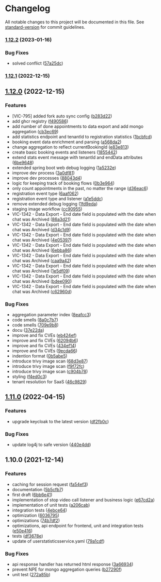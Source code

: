 # Changelog

All notable changes to this project will be documented in this file. See [standard-version](https://github.com/conventional-changelog/standard-version) for commit guidelines.

### [1.12.2](https://github.com/CaritasDeutschland/caritas-onlineBeratung-statisticsService/compare/v1.12.1...v1.12.2) (2023-01-16)


### Bug Fixes

* solved conflict ([57a25dc](https://github.com/CaritasDeutschland/caritas-onlineBeratung-statisticsService/commit/57a25dc6ed3ecf19b74b8fe61eb3ca3247b1026b))

### [1.12.1](https://github.com/CaritasDeutschland/caritas-onlineBeratung-statisticsService/compare/v1.12.0...v1.12.1) (2022-12-15)

## [1.12.0](https://github.com/CaritasDeutschland/caritas-onlineBeratung-statisticsService/compare/v1.11.0...v1.12.0) (2022-12-15)


### Features

* [VIC-795] added fork auto sync config ([b283d22](https://github.com/CaritasDeutschland/caritas-onlineBeratung-statisticsService/commit/b283d22b8199c1adb4e7ae9b88134bff3baa67c2))
* add ghcr registry ([f490586](https://github.com/CaritasDeutschland/caritas-onlineBeratung-statisticsService/commit/f4905869d4506dec8999be34ccbc73cec58d2b24))
* add number of done appointments to data export and add mongo aggregation ([cb3ec69](https://github.com/CaritasDeutschland/caritas-onlineBeratung-statisticsService/commit/cb3ec694ba73f166a105d2cbdbec310919313a05))
* add statistics endpoint and tenantId to registration statistics ([1bcbfcd](https://github.com/CaritasDeutschland/caritas-onlineBeratung-statisticsService/commit/1bcbfcdec865da8aabd22e9c2bc2cb9d212b5c3e))
* booking event data enrichment and parsing ([a568da2](https://github.com/CaritasDeutschland/caritas-onlineBeratung-statisticsService/commit/a568da2dc5c49498c3ac4e07ab5c947ffd13d113))
* change aggregation to reflect currentBookingId ([e83e813](https://github.com/CaritasDeutschland/caritas-onlineBeratung-statisticsService/commit/e83e813fe5c5e42447fffb594236dd3f8bc12cb2))
* create basic booking events and listeners ([1855442](https://github.com/CaritasDeutschland/caritas-onlineBeratung-statisticsService/commit/1855442cc5914fb0e0ca30700b5ed0371e9c845b))
* extend stats event message with tenantId and endData attributes ([6be9648](https://github.com/CaritasDeutschland/caritas-onlineBeratung-statisticsService/commit/6be964885b7f3669ba452bbfefa70b6e6af16064))
* extended spring boot web debug logging ([1a5232e](https://github.com/CaritasDeutschland/caritas-onlineBeratung-statisticsService/commit/1a5232e1d0024a32369119548c62917d6535b7bd))
* improve dev process ([3a0df81](https://github.com/CaritasDeutschland/caritas-onlineBeratung-statisticsService/commit/3a0df813c1390e4102f001642c5edd5a70b27f11))
* improve dev processes ([88043d4](https://github.com/CaritasDeutschland/caritas-onlineBeratung-statisticsService/commit/88043d4e43c30454a6ec40107037782bdbcc2e8c))
* logic for keeping track of booking flows ([0b3e964](https://github.com/CaritasDeutschland/caritas-onlineBeratung-statisticsService/commit/0b3e96415e8fa232e07a6a8e2e30a0a84ba8aa3c))
* only count appointments in the past, no matter the range ([d36eac6](https://github.com/CaritasDeutschland/caritas-onlineBeratung-statisticsService/commit/d36eac61a1f3649b1e0c7351f88c383372734b25))
* registration event type ([6aaf062](https://github.com/CaritasDeutschland/caritas-onlineBeratung-statisticsService/commit/6aaf062d2a882b50385a6c98bf90ce4fdec05b3c))
* registration event type and listener ([a1e5ddc](https://github.com/CaritasDeutschland/caritas-onlineBeratung-statisticsService/commit/a1e5ddc62d142d7b3df4e07d97186e08a71618c4))
* remove extended debug logging ([1fd9eda](https://github.com/CaritasDeutschland/caritas-onlineBeratung-statisticsService/commit/1fd9edaa2f881d960a34f3e6b98f6404fac9a8e2))
* staging image workflow ([cc90955](https://github.com/CaritasDeutschland/caritas-onlineBeratung-statisticsService/commit/cc90955aed7df1fc0fcdfb86a5654afc581ae045))
* VIC-1342 - Data Export - End date field is populated with the date when chat was Archived ([86a3d21](https://github.com/CaritasDeutschland/caritas-onlineBeratung-statisticsService/commit/86a3d213d32ce4bffa8001e8c59de1266146064c))
* VIC-1342 - Data Export - End date field is populated with the date when chat was Archived ([d34c1d9](https://github.com/CaritasDeutschland/caritas-onlineBeratung-statisticsService/commit/d34c1d92d3d62b8fb6636c48bf713fbb43f0ca81))
* VIC-1342 - Data Export - End date field is populated with the date when chat was Archived ([4e05397](https://github.com/CaritasDeutschland/caritas-onlineBeratung-statisticsService/commit/4e053976e0b413461a749fd1dee54868e28f7885))
* VIC-1342 - Data Export - End date field is populated with the date when chat was Archived ([6ebba86](https://github.com/CaritasDeutschland/caritas-onlineBeratung-statisticsService/commit/6ebba86f53fd11860db0d896c4d4c89534b798cf))
* VIC-1342 - Data Export - End date field is populated with the date when chat was Archived ([caa9a42](https://github.com/CaritasDeutschland/caritas-onlineBeratung-statisticsService/commit/caa9a4290c430ac29dc2a0cd0b0fddcbf23e8ffa))
* VIC-1342 - Data Export - End date field is populated with the date when chat was Archived ([1e5df09](https://github.com/CaritasDeutschland/caritas-onlineBeratung-statisticsService/commit/1e5df0904223a91bf4c00fc5d01419a7aa46b374))
* VIC-1342 - Data Export - End date field is populated with the date when chat was Archived ([bdee090](https://github.com/CaritasDeutschland/caritas-onlineBeratung-statisticsService/commit/bdee090fda35b24850bd51ce0b4b09d4180ab549))
* VIC-1342 - Data Export - End date field is populated with the date when chat was Archived ([c62960d](https://github.com/CaritasDeutschland/caritas-onlineBeratung-statisticsService/commit/c62960d58f338bb5956d921f7d1ffbdeb3bdd406))


### Bug Fixes

* aggregation parameter index ([8eafcc3](https://github.com/CaritasDeutschland/caritas-onlineBeratung-statisticsService/commit/8eafcc381390b8f5e7c844f73f13394605bc32b3))
* code smells ([8a0c7b7](https://github.com/CaritasDeutschland/caritas-onlineBeratung-statisticsService/commit/8a0c7b79145081f1ce7b5ac86cca53da0d380702))
* code smells ([709e9b8](https://github.com/CaritasDeutschland/caritas-onlineBeratung-statisticsService/commit/709e9b8852d6a5bb27150638079c07ac2bc37725))
* docu ([37e22da](https://github.com/CaritasDeutschland/caritas-onlineBeratung-statisticsService/commit/37e22da49edb1bbcd5a0a65b6c19d265e936066b))
* improve and fix CVEs ([eb424ef](https://github.com/CaritasDeutschland/caritas-onlineBeratung-statisticsService/commit/eb424ef9e0f7717c688ce351aa6894971427504a))
* improve and fix CVEs ([62094b6](https://github.com/CaritasDeutschland/caritas-onlineBeratung-statisticsService/commit/62094b650103941d2fd635da69515c9ac612c5e0))
* improve and fix CVEs ([434ef14](https://github.com/CaritasDeutschland/caritas-onlineBeratung-statisticsService/commit/434ef1416c3a2eac9456e1d5028001b77f6ca68b))
* improve and fix CVEs ([9ecda66](https://github.com/CaritasDeutschland/caritas-onlineBeratung-statisticsService/commit/9ecda6638373037010efb8e1f841a8d76a2fc1c0))
* indention format ([0b5abe5](https://github.com/CaritasDeutschland/caritas-onlineBeratung-statisticsService/commit/0b5abe5d36c064d4f67317caf9960ebe7050f9dc))
* introduce trivy image scan ([68d3e87](https://github.com/CaritasDeutschland/caritas-onlineBeratung-statisticsService/commit/68d3e87c94e453ffffbf034770a51d4f683ce91e))
* introduce trivy image scan ([f9f72fc](https://github.com/CaritasDeutschland/caritas-onlineBeratung-statisticsService/commit/f9f72fc29cf3d89dd090029fe09c3e9603671cc6))
* introduce trivy image scan ([c904b78](https://github.com/CaritasDeutschland/caritas-onlineBeratung-statisticsService/commit/c904b78dc743f50b910cee4e7655ed3ba6fb65f1))
* styling ([f4ed0c3](https://github.com/CaritasDeutschland/caritas-onlineBeratung-statisticsService/commit/f4ed0c3d351aecbb67ac16cc9a59ecab69d08d07))
* tenant resolution for SaaS ([46c9829](https://github.com/CaritasDeutschland/caritas-onlineBeratung-statisticsService/commit/46c9829b627d59c25c409c6cb5443333ed7800b7))

## [1.11.0](https://github.com/CaritasDeutschland/caritas-onlineBeratung-statisticsService/compare/v1.10.0...v1.11.0) (2022-04-15)


### Features

* upgrade keycloak to the latest version ([df2fb0c](https://github.com/CaritasDeutschland/caritas-onlineBeratung-statisticsService/commit/df2fb0c4588d15de1ce52ee9e8a07ba95121c42d))


### Bug Fixes

* update log4j to safe version ([440e4dd](https://github.com/CaritasDeutschland/caritas-onlineBeratung-statisticsService/commit/440e4dd6d9039baaf5e043b041ea54f3659ce492))

## 1.10.0 (2021-12-14)


### Features

* caching for session request ([fa54ef3](https://github.com/CaritasDeutschland/caritas-onlineBeratung-statisticsService/commit/fa54ef3e166a397c39d13b0db38740ec2c458f49))
* documentation ([5b5cfb7](https://github.com/CaritasDeutschland/caritas-onlineBeratung-statisticsService/commit/5b5cfb72ed1ed6f0f1d6cbeb1e6daf3302eb1678))
* first draft ([6bb6e41](https://github.com/CaritasDeutschland/caritas-onlineBeratung-statisticsService/commit/6bb6e41ffc6a3ff7772ea4e2b1a6374451cf593c))
* implementation of stop video call listener and business logic ([e67cd2a](https://github.com/CaritasDeutschland/caritas-onlineBeratung-statisticsService/commit/e67cd2a60e187d0bad03a876dc25e0d9c7a3498b))
* implementation of unit tests ([a206cab](https://github.com/CaritasDeutschland/caritas-onlineBeratung-statisticsService/commit/a206cab1a2352a45bafbd0cc7c8736073bcc8a90))
* integration tests ([4ebce64](https://github.com/CaritasDeutschland/caritas-onlineBeratung-statisticsService/commit/4ebce644b3e6afc08de401df1428223b486537a0))
* optimization ([6036795](https://github.com/CaritasDeutschland/caritas-onlineBeratung-statisticsService/commit/6036795e8bbedfee342554c20df095933fcd15a2))
* optimizations ([74b7df2](https://github.com/CaritasDeutschland/caritas-onlineBeratung-statisticsService/commit/74b7df2c7fb04973eb2d3c71abeb93598356342e))
* optimizations, api endpoint for frontend, unit and integration tests ([e50e416](https://github.com/CaritasDeutschland/caritas-onlineBeratung-statisticsService/commit/e50e4162e394937c4c255be6c5b23af07dbb27b2))
* tests ([df3678e](https://github.com/CaritasDeutschland/caritas-onlineBeratung-statisticsService/commit/df3678e097cf688d331de7830c79ff39104d66b4))
* update of userstatisticsservice.yaml ([79a1cdf](https://github.com/CaritasDeutschland/caritas-onlineBeratung-statisticsService/commit/79a1cdff45e67aea94a0a1e8cb51e7d79a1e3f2b))


### Bug Fixes

* api response handler has returned html response ([3a66934](https://github.com/CaritasDeutschland/caritas-onlineBeratung-statisticsService/commit/3a669344f2b0c79edfee62e072f3c043ad2b4bdb))
* prevent NPE for mongo aggregation queries ([b27290f](https://github.com/CaritasDeutschland/caritas-onlineBeratung-statisticsService/commit/b27290ff7d5091cd76d9213c3b3845d9b0086419))
* unit test ([272a85b](https://github.com/CaritasDeutschland/caritas-onlineBeratung-statisticsService/commit/272a85b6e9583f67e45e03b6e96206085a15cefd))
